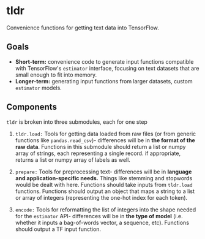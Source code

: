 # tldr

Convenience functions for getting text data into TensorFlow.


## Goals

 * **Short-term:** convenience code to generate input functions compatible with TensorFlow's `estimator` interface, focusing on text datasets that are small enough to fit into memory.
 * **Longer-term:** generating input functions from larger datasets, custom `estimator` models.


## Components

`tldr` is broken into three submodules, each for one step

 1. `tldr.load:` Tools for getting data loaded from raw files (or from generic functions like `pandas.read_csv`)- differences will be in **the format of the raw data**. Functions in this submodule should return a list or numpy array of strings, each representing a single record. if appropriate, returns a list or numpy array of labels as well.

 2. `prepare:` Tools for preprocessing text- differences will be in **language and application-specific needs.** Things like stemming and stopwords would be dealt with here. Functions should take inputs from `tldr.load` functions. Functions should output an object that maps a string to a list or array of integers (representing the one-hot index for each token).

 3. `encode:` Tools for reformatting the list of integers into the shape needed for the `estimator` API- differences will be in **the type of model** (i.e. whether it inputs a bag-of-words vector, a sequence, etc). Functions should output a TF input function.


